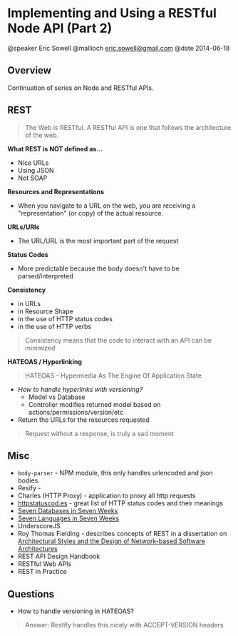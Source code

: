 # Implementing and Using a RESTful Node API (Part 2)
@speaker Eric Sowell @mallioch eric.sowell@gmail.com
@date 2014-06-18

## Overview
Continuation of series on Node and RESTful APIs.

## REST

> The Web is RESTful. A RESTful API is one that follows the architecture of the web.

**What REST is NOT defined as…**
- Nice URLs
- Using JSON
- Not SOAP

**Resources and Representations**
- When you navigate to a URL on the web, you are receiving a "representation" (or copy) of the actual resource.

**URLs/URIs**
- The URL/URL is the most important part of the request

**Status Codes**
- More predictable because the body doesn't have to be parsed/interpreted

**Consistency**
- in URLs
- in Resource Shape
- in the use of HTTP status codes
- in the use of HTTP verbs
> Consistency means that the code to interact with an API can be minimized


**HATEOAS / Hyperlinking**
> HATEOAS - Hypermedia As The Engine Of Application State

- *How to handle hyperlinks with versioning?*
    - Model vs Database
    - Controller modifies returned model based on actions/permissions/version/etc
- Return the URLs for the resources requested

> Request without a response, is truly a sad moment


## Misc
- `body-parser` - NPM module, this only handles urlencoded and json bodies.
- Resify -
- Charles (HTTP Proxy) - application to proxy all http requests
- [httpstatuscod.es](http://httpstatuscod.es) - great list of HTTP status codes and their meanings
- [Seven Databases in Seven Weeks](http://pragprog.com/book/rwdata/seven-databases-in-seven-weeks)
- [Seven Languages in Seven Weeks](http://pragprog.com/book/btlang/seven-languages-in-seven-weeks)
- UnderscoreJS
- Roy Thomas Fielding - describes concepts of REST in a dissertation on
[Architectural Styles and the Design of Network-based Software Architectures](https://www.ics.uci.edu/~fielding/pubs/dissertation/fielding_dissertation.pdf)
- REST API Design Handbook
- RESTful Web APIs
- REST in Practice

## Questions
- How to handle versioning in HATEOAS?
> Answer: Restify handles this nicely with ACCEPT-VERSION headers
